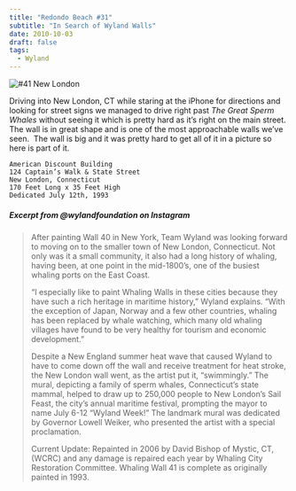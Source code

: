 ```yaml
---
title: "Redondo Beach #31"
subtitle: "In Search of Wyland Walls"
date: 2010-10-03
draft: false
tags:
  - Wyland
---
```


![#41 New London](../images/41-newlondon.jpeg)

Driving into New London, CT while staring at the iPhone for directions and looking for street signs we managed to drive right past _The Great Sperm Whales_ without seeing it which is pretty hard as it’s right on the main street. The wall is in great shape and is one of the most approachable walls we’ve seen.  The wall is big and it was pretty hard to get all of it in a picture so here is part of it.

```
American Discount Building
124 Captain’s Walk & State Street
New London, Connecticut
170 Feet Long x 35 Feet High
Dedicated July 12th, 1993
```

##### Excerpt from @wylandfoundation on Instagram

>After painting Wall 40 in New York, Team Wyland was looking forward to moving on to the smaller town of New London, Connecticut. Not only was it a small community, it also had a long history of whaling, having been, at one point in the mid-1800’s, one of the busiest whaling ports on the East Coast.  
>
>“I especially like to paint Whaling Walls in these cities because they have such a rich heritage in maritime history,” Wyland explains. “With the exception of Japan, Norway and a few other countries, whaling has been replaced by whale watching, which many old whaling villages have found to be very healthy for tourism and economic development.”  
>
>Despite a New England summer heat wave that caused Wyland to have to come down off the wall and receive treatment for heat stroke, the New London wall went, as the artist put it, “swimmingly.” The mural, depicting a family of sperm whales, Connecticut’s state mammal, helped to draw up to 250,000 people to New London’s Sail Feast, the city’s annual maritime festival, prompting the mayor to name July 6-12 “Wyland Week!” The landmark mural was dedicated by Governor Lowell Weiker, who presented the artist with a special proclamation.  
>
>Current Update: Repainted in 2006 by David Bishop of Mystic, CT,(WCRC) and any damage is repaired each year by Whaling City Restoration Committee. Whaling Wall 41 is complete as originally painted in 1993.
